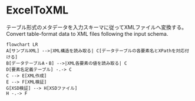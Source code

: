 # ExcelToXML
テーブル形式のメタデータを入力スキーマに従ってXMLファイルへ変換する。Convert table-format data to XML files following the input schema.

```mermaid
flowchart LR
A[サンプルXML] -->|XML構造を読み取る| C[データテーブルの各要素名とXPathを対応付ける]
B[データテーブルA・B] -->|XML各要素の値を読み取る| C
D[要素名定義テーブル] -.-> C
C --> E[XML作成]
E --> F[XML検証]
G[XSD検証] --> H[XSDファイル]
H -.-> F
```
